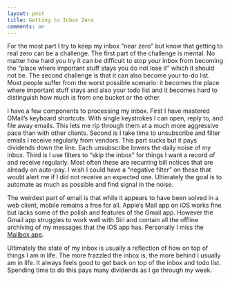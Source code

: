 ```yaml
---
layout: post
title: Getting to Inbox Zero
comments: on
---
```

For the most part I try to keep my inbox “near zero” but know that getting to real zero can be a challenge. The first part of the challenge is mental. No matter how hard you try it can be difficult to stop your inbox from becoming the “place where important stuff stays you do not lose it” which it should not be. The second challenge is that it can also become your to-do list. Most people suffer from the worst possible scenario: it becomes the place where important stuff stays and also your todo list and it becomes hard to distinguish how much is from one bucket or the other.

I have a few components to processing my inbox. First I have mastered GMail’s keyboard shortcuts. With single keystrokes I can open, reply to, and file away emails. This lets me rip through them at a much more aggressive pace than with other clients. Second is I take time to unsubscribe and filter emails I receive regularly from vendors. This part sucks but it pays dividends down the line. Each unsubscribe lowers the daily noise of my inbox. Third is I use filters to “skip the inbox” for things I want a record of and receive regularly. Most often these are recurring bill notices that are already on auto-pay. I wish I could have a “negative filter” on these that would alert me if I did not receive an expected one. Ultimately the goal is to automate as much as possible and find signal in the noise.

The weirdest part of email is that while it appears to have been solved in a web client, mobile remains a free for all. Apple’s Mail app on iOS works fine but lacks some of the polish and features of the Gmail app. However the Gmail app struggles to work well with Siri and contain all the offline archiving of my messages that the iOS app has. Personally I miss the [Mailbox app](https://www.theverge.com/2015/12/8/9873268/why-dropbox-mailbox-shutdown).

Ultimately the state of my inbox is usually a reflection of how on top of things I am in life. The more frazzled the inbox is, the more behind I usually am in life. It always feels good to get back on top of the inbox and todo list. Spending time to do this pays many dividends as I go through my week.
